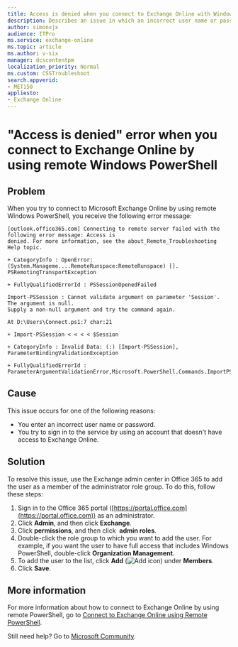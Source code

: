 ```yaml
---
title: Access is denied when you connect to Exchange Online with Windows PowerShell
description: Describes an issue in which an incorrect user name or password is entered or the user tries to sign in to the service by using an account that doesn't have access to Exchange Online. Provides a resolution.
author: simonxjx
audience: ITPro
ms.service: exchange-online
ms.topic: article
ms.author: v-six
manager: dcscontentpm
localization_priority: Normal
ms.custom: CSSTroubleshoot
search.appverid: 
- MET150
appliesto:
- Exchange Online
---
```


# "Access is denied" error when you connect to Exchange Online by using remote Windows PowerShell

## Problem 

When you try to connect to Microsoft Exchange Online by using remote Windows PowerShell, you receive the following error message: 

```asciidoc
[outlook.office365.com] Connecting to remote server failed with the following error message: Access is
denied. For more information, see the about_Remote_Troubleshooting Help topic.

+ CategoryInfo : OpenError: (System.Manageme....RemoteRunspace:RemoteRunspace) [].
PSRemotingTransportException

+ FullyQualifiedErrorId : PSSessionOpenedFailed

Import-PSSession : Cannot validate argument on parameter 'Session'. The argument is null.
Supply a non-null argument and try the command again.

At D:\Users\Connect.ps1:7 char:21

+ Import-PSSession < < < < $Session

+ CategoryInfo : Invalid Data: (:) [Import-PSSession], ParameterBindingValidationException

+ FullyQualifiedErrorId :
ParameterArgumentValidationError,Microsoft.PowerShell.Commands.ImportPSSessionCommand
```

## Cause 

This issue occurs for one of the following reasons: 

- You enter an incorrect user name or password.   
- You try to sign in to the service by using an account that doesn't have access to Exchange Online.   

## Solution 

To resolve this issue, use the Exchange admin center in Office 365 to add the user as a member of the administrator role group. To do this, follow these steps:

1. Sign in to the Office 365 portal ([https://portal.office.com](https://portal.office.com)) as an administrator.    
2. Click **Admin**, and then click **Exchange**.    
3. Click **permissions**, and then click  **admin roles**.    
4. Double-click the role group to which you want to add the user. For example, if you want the user to have full access that includes Windows PowerShell, double-click **Organization Management**.    
5. To add the user to the list, click **Add** (![Add icon](https://support.microsoft.com/Library/Images/2982855.jpg)) under **Members**.   
6. Click **Save**.   

## More information

For more information about how to connect to Exchange Online by using remote PowerShell, go to [Connect to Exchange Online using Remote PowerShell](https://technet.microsoft.com/library/jj984289%28v=exchg.150%29.aspx).

Still need help? Go to [Microsoft Community](https://answers.microsoft.com/).
